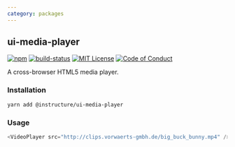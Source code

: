 ```yaml
---
category: packages
---
```


## ui-media-player

[![npm][npm]][npm-url]
[![build-status][build-status]][build-status-url]
[![MIT License][license-badge]][LICENSE]
[![Code of Conduct][coc-badge]][coc]

A cross-browser HTML5 media player.

### Installation

```sh
yarn add @instructure/ui-media-player
```

### Usage

```javascript
<VideoPlayer src="http://clips.vorwaerts-gmbh.de/big_buck_bunny.mp4" />
```

[npm]: https://img.shields.io/npm/v/@instructure/ui-media-player.svg
[npm-url]: https://npmjs.com/package/@instructure/ui-media-player

[build-status]: https://travis-ci.org/instructure/instructure-ui.svg?branch=master
[build-status-url]: https://travis-ci.org/instructure/instructure-ui "Travis CI"

[license-badge]: https://img.shields.io/npm/l/instructure-ui.svg?style=flat-square
[license]: https://github.com/instructure/instructure-ui/blob/master/LICENSE

[coc-badge]: https://img.shields.io/badge/code%20of-conduct-ff69b4.svg?style=flat-square
[coc]: https://github.com/instructure/instructure-ui/blob/master/CODE_OF_CONDUCT.md
